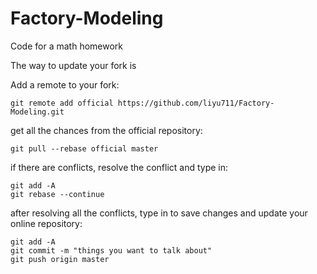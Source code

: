 # Factory-Modeling
Code for a math homework


The way to update your fork is 

Add a remote to your fork:



    git remote add official https://github.com/liyu711/Factory-Modeling.git



get all the chances from the official repository:


    git pull --rebase official master



if there are conflicts, resolve the conflict and type in:


    git add -A
    git rebase --continue



after resolving all the conflicts, type in to save changes and update your online repository:


    git add -A
    git commit -m "things you want to talk about"
    git push origin master



